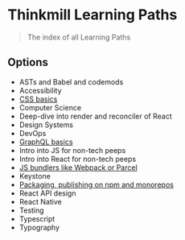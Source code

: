 # Thinkmill Learning Paths

> The index of all Learning Paths

## Options

- ASTs and Babel and codemods
- Accessibility
- [CSS basics](https://github.com/Thinkmill-learning-paths/css-basics)
- Computer Science
- Deep-dive into render and reconciler of React
- Design Systems
- DevOps
- [GraphQL basics](https://github.com/Thinkmill-learning-paths/graphql-basics)
- Intro into JS for non-tech peeps
- Intro into React for non-tech peeps
- [JS bundlers like Webpack or Parcel](https://github.com/Thinkmill-learning-paths/js-bundlers)
- Keystone
- [Packaging, publishing on npm and monorepos](https://github.com/Thinkmill-learning-paths/npm-publish)
- React API design
- React Native
- Testing
- Typescript
- Typography
